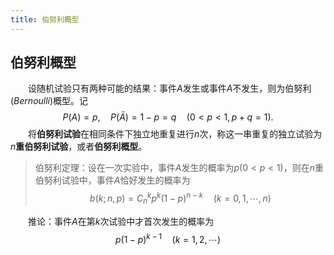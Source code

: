 ```yaml
---
title: 伯努利概型
---
```


## 伯努利概型

&emsp;&emsp;设随机试验只有两种可能的结果：事件$A$发生或事件$A$不发生，则为伯努利($Bernoulli$)概型。记
$$
P(A)=p,\quad P(\bar{A})=1-p=q\quad (0<p<1,p+q=1).
$$
&emsp;&emsp;将**伯努利试验**在相同条件下独立地重复进行$n$次，称这一串重复的独立试验为$n$**重伯努利试验**，或者**伯努利概型**。

>伯努利定理：设在一次实验中，事件$A$发生的概率为$p(0<p<1)$，则在$n$重伯努利试验中，事件$A$恰好发生的概率为
>$$
>b(k;n,p)=C_{n}^{k}p^{k}(1-p)^{n-k}\quad(k=0,1,\cdots,n)
>$$
>

&emsp;&emsp;推论：事件$A$在第$k$次试验中才首次发生的概率为
$$
p(1-p)^{k-1}\quad(k=1,2,\cdots)
$$
